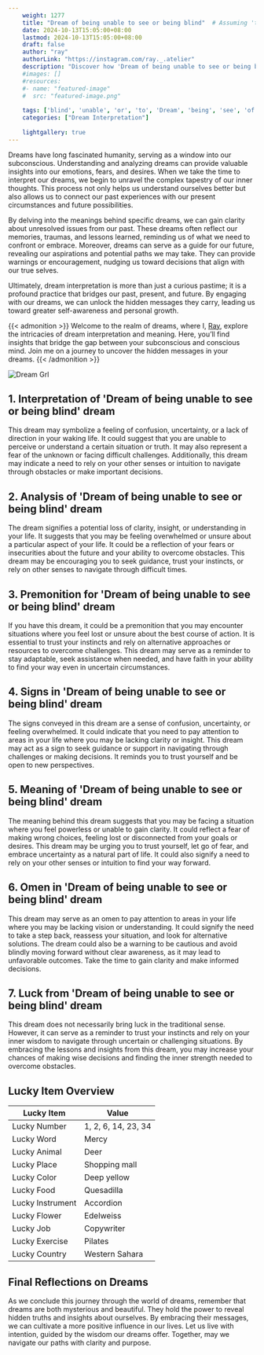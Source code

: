 ```yaml
---
    weight: 1277
    title: "Dream of being unable to see or being blind"  # Assuming 'title' column exists
    date: 2024-10-13T15:05:00+08:00
    lastmod: 2024-10-13T15:05:00+08:00
    draft: false
    author: "ray"
    authorLink: "https://instagram.com/ray._.atelier"
    description: "Discover how 'Dream of being unable to see or being blind' can interpret your future and uncover its significant meanings in your life."
    #images: []
    #resources:
    #- name: "featured-image"
    #  src: "featured-image.png"
    
    tags: ['blind', 'unable', 'or', 'to', 'Dream', 'being', 'see', 'of']
    categories: ["Dream Interpretation"]
    
    lightgallery: true
---
```

    
Dreams have long fascinated humanity, serving as a window into our subconscious. Understanding and analyzing dreams can provide valuable insights into our emotions, fears, and desires. When we take the time to interpret our dreams, we begin to unravel the complex tapestry of our inner thoughts. This process not only helps us understand ourselves better but also allows us to connect our past experiences with our present circumstances and future possibilities.

By delving into the meanings behind specific dreams, we can gain clarity about unresolved issues from our past. These dreams often reflect our memories, traumas, and lessons learned, reminding us of what we need to confront or embrace. Moreover, dreams can serve as a guide for our future, revealing our aspirations and potential paths we may take. They can provide warnings or encouragement, nudging us toward decisions that align with our true selves.

Ultimately, dream interpretation is more than just a curious pastime; it is a profound practice that bridges our past, present, and future. By engaging with our dreams, we can unlock the hidden messages they carry, leading us toward greater self-awareness and personal growth.

{{< admonition >}}
Welcome to the realm of dreams, where I, [Ray](https://instagram.com/ray._.atelier), explore the intricacies of dream interpretation and meaning. Here, you’ll find insights that bridge the gap between your subconscious and conscious mind. Join me on a journey to uncover the hidden messages in your dreams.
{{< /admonition >}}

![Dream Grl](https://cdn.pixabay.com/photo/2017/11/02/03/35/gothic-2910057_1280.jpg "Dream Grl")

## 1. Interpretation of 'Dream of being unable to see or being blind' dream
 This dream may symbolize a feeling of confusion, uncertainty, or a lack of direction in your waking life. It could suggest that you are unable to perceive or understand a certain situation or truth. It may also represent a fear of the unknown or facing difficult challenges. Additionally, this dream may indicate a need to rely on your other senses or intuition to navigate through obstacles or make important decisions.

## 2. Analysis of 'Dream of being unable to see or being blind' dream
 The dream signifies a potential loss of clarity, insight, or understanding in your life. It suggests that you may be feeling overwhelmed or unsure about a particular aspect of your life. It could be a reflection of your fears or insecurities about the future and your ability to overcome obstacles. This dream may be encouraging you to seek guidance, trust your instincts, or rely on other senses to navigate through difficult times.

## 3. Premonition for 'Dream of being unable to see or being blind' dream
 If you have this dream, it could be a premonition that you may encounter situations where you feel lost or unsure about the best course of action. It is essential to trust your instincts and rely on alternative approaches or resources to overcome challenges. This dream may serve as a reminder to stay adaptable, seek assistance when needed, and have faith in your ability to find your way even in uncertain circumstances.

## 4. Signs in 'Dream of being unable to see or being blind' dream
 The signs conveyed in this dream are a sense of confusion, uncertainty, or feeling overwhelmed. It could indicate that you need to pay attention to areas in your life where you may be lacking clarity or insight. This dream may act as a sign to seek guidance or support in navigating through challenges or making decisions. It reminds you to trust yourself and be open to new perspectives.

## 5. Meaning of 'Dream of being unable to see or being blind' dream
 The meaning behind this dream suggests that you may be facing a situation where you feel powerless or unable to gain clarity. It could reflect a fear of making wrong choices, feeling lost or disconnected from your goals or desires. This dream may be urging you to trust yourself, let go of fear, and embrace uncertainty as a natural part of life. It could also signify a need to rely on your other senses or intuition to find your way forward.

## 6. Omen in 'Dream of being unable to see or being blind' dream
 This dream may serve as an omen to pay attention to areas in your life where you may be lacking vision or understanding. It could signify the need to take a step back, reassess your situation, and look for alternative solutions. The dream could also be a warning to be cautious and avoid blindly moving forward without clear awareness, as it may lead to unfavorable outcomes. Take the time to gain clarity and make informed decisions.

## 7. Luck from 'Dream of being unable to see or being blind' dream
 This dream does not necessarily bring luck in the traditional sense. However, it can serve as a reminder to trust your instincts and rely on your inner wisdom to navigate through uncertain or challenging situations. By embracing the lessons and insights from this dream, you may increase your chances of making wise decisions and finding the inner strength needed to overcome obstacles.

## Lucky Item Overview
| Lucky Item          | Value              |
|---------------|--------------------|
| Lucky Number        | 1, 2, 6, 14, 23, 34  |
| Lucky Word          | Mercy |
| Lucky Animal        | Deer |
| Lucky Place         | Shopping mall     |
| Lucky Color         | Deep yellow     |
| Lucky Food          | Quesadilla      |
| Lucky Instrument    | Accordion |
| Lucky Flower        | Edelweiss    |
| Lucky Job           | Copywriter       |
| Lucky Exercise      | Pilates  |
| Lucky Country       | Western Sahara    |


##  Final Reflections on Dreams

As we conclude this journey through the world of dreams, remember that dreams are both mysterious and beautiful. They hold the power to reveal hidden truths and insights about ourselves. By embracing their messages, we can cultivate a more positive influence in our lives. Let us live with intention, guided by the wisdom our dreams offer. Together, may we navigate our paths with clarity and purpose.
